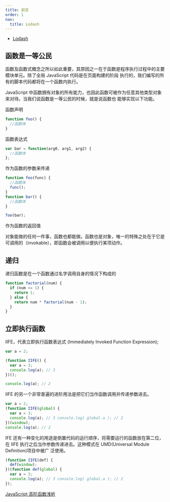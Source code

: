 ```yaml
---
title: 前言
order: 1
nav:
  title: Lodash
---
```


- [Lodash](https://lodash.com/docs/4.17.15)

## 函数是一等公民

函数及函数式概念之所以如此重要，其原因之一在于函数是程序执行过程中的主要模块单元。除了全局 JavaScript 代码是在页面构建的阶段
执行的，我们编写的所有的脚本代码都将在一个函数内执行。

JavaScript 中函数拥有对象的所有能力，也因此函数可被作为任意其他类型对象来对待。当我们说函数是一等公民的时候，就是说函数也
能够实现以下功能。

函数声明

```js
function foo() {
  //函数体
}
```

函数表达式

```js
var bar = function(arg0, arg1, arg2) {
  //函数体
};
```

作为函数的参数来传递

```js
function foo(func) {
  //函数体
  func();
}
function bar() {
  //函数体
}

foo(bar);
```

作为函数的返回值

对象能做的任何一件事，函数也都能做。函数也是对象，唯一的特殊之处在于它是可调用的（invokable），即函数会被调用以便执行某项动作。

## 递归

递归函数是在一个函数通过名字调用自身的情况下构成的

```js
function factorial(num) {
  if (num <= 1) {
    return 1;
  } else {
    return num * factorial(num - 1);
  }
}
```

## 立即执行函数

IIFE，代表立即执行函数表达式 (Immediately Invoked Function Expression);

```js
var a = 2;

(function IIFE() {
  var a = 3;
  console.log(a); // 3
})();

console.log(a); // 2
```

IIFE 的另一个非常普遍的进阶用法是把它们当作函数调用并传递参数进去。

```js
var a = 2;
(function IIFE(global) {
  var a = 3;
  console.log(a); // 3 console.log( global.a ); // 2
})(window);
console.log(a); // 2
```

IFE 还有一种变化的用途是倒置代码的运行顺序，将需要运行的函数放在第二位，在 IIFE 执行之后当作参数传递进去。这种模式在 UMD(Universal Module Definition)项目中被广 泛使用。

```js
(function IIFE(def) {
  def(window);
})(function def(global) {
  var a = 3;
  console.log(a); // 3 console.log( global.a ); // 2
});
```

[JavaScript 高阶函数浅析](https://muyiy.cn/blog/6/6.1.html)

